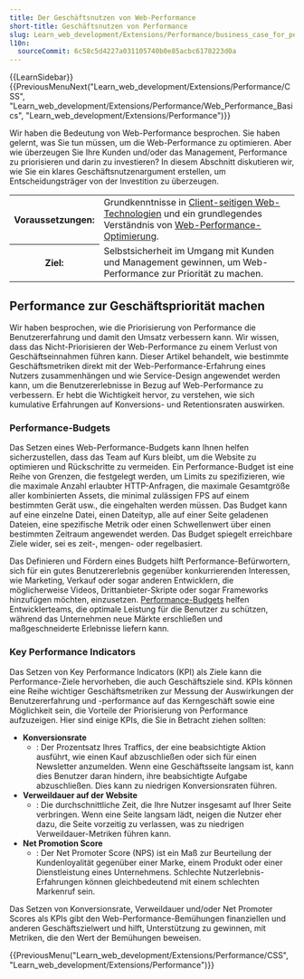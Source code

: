 ```yaml
---
title: Der Geschäftsnutzen von Web-Performance
short-title: Geschäftsnutzen von Performance
slug: Learn_web_development/Extensions/Performance/business_case_for_performance
l10n:
  sourceCommit: 6c58c5d4227a031105740b0e85acbc6178223d0a
---
```


{{LearnSidebar}}{{PreviousMenuNext("Learn_web_development/Extensions/Performance/CSS", "Learn_web_development/Extensions/Performance/Web_Performance_Basics", "Learn_web_development/Extensions/Performance")}}

Wir haben die Bedeutung von Web-Performance besprochen. Sie haben gelernt, was Sie tun müssen, um die Web-Performance zu optimieren. Aber wie überzeugen Sie Ihre Kunden und/oder das Management, Performance zu priorisieren und darin zu investieren? In diesem Abschnitt diskutieren wir, wie Sie ein klares Geschäftsnutzenargument erstellen, um Entscheidungsträger von der Investition zu überzeugen.

<table>
  <tbody>
    <tr>
      <th scope="row">Voraussetzungen:</th>
      <td>
        Grundkenntnisse in
        <a href="/de/docs/Learn_web_development/Getting_started/Your_first_website"
          >Client-seitigen Web-Technologien</a
        > und ein grundlegendes Verständnis von
        <a href="/de/docs/Web/Performance">Web-Performance-Optimierung</a>.
      </td>
    </tr>
    <tr>
      <th scope="row">Ziel:</th>
      <td>
        Selbstsicherheit im Umgang mit Kunden und Management gewinnen, um Web-Performance zur Priorität zu machen.
      </td>
    </tr>
  </tbody>
</table>

## Performance zur Geschäftspriorität machen

Wir haben besprochen, wie die Priorisierung von Performance die Benutzererfahrung und damit den Umsatz verbessern kann. Wir wissen, dass das Nicht-Priorisieren der Web-Performance zu einem Verlust von Geschäftseinnahmen führen kann. Dieser Artikel behandelt, wie bestimmte Geschäftsmetriken direkt mit der Web-Performance-Erfahrung eines Nutzers zusammenhängen und wie Service-Design angewendet werden kann, um die Benutzererlebnisse in Bezug auf Web-Performance zu verbessern. Er hebt die Wichtigkeit hervor, zu verstehen, wie sich kumulative Erfahrungen auf Konversions- und Retentionsraten auswirken.

### Performance-Budgets

Das Setzen eines Web-Performance-Budgets kann Ihnen helfen sicherzustellen, dass das Team auf Kurs bleibt, um die Website zu optimieren und Rückschritte zu vermeiden. Ein Performance-Budget ist eine Reihe von Grenzen, die festgelegt werden, um Limits zu spezifizieren, wie die maximale Anzahl erlaubter HTTP-Anfragen, die maximale Gesamtgröße aller kombinierten Assets, die minimal zulässigen FPS auf einem bestimmten Gerät usw., die eingehalten werden müssen. Das Budget kann auf eine einzelne Datei, einen Dateityp, alle auf einer Seite geladenen Dateien, eine spezifische Metrik oder einen Schwellenwert über einen bestimmten Zeitraum angewendet werden. Das Budget spiegelt erreichbare Ziele wider, sei es zeit-, mengen- oder regelbasiert.

Das Definieren und Fördern eines Budgets hilft Performance-Befürwortern, sich für ein gutes Benutzererlebnis gegenüber konkurrierenden Interessen, wie Marketing, Verkauf oder sogar anderen Entwicklern, die möglicherweise Videos, Drittanbieter-Skripte oder sogar Frameworks hinzufügen möchten, einzusetzen. [Performance-Budgets](/de/docs/Web/Performance/Guides/Performance_budgets) helfen Entwicklerteams, die optimale Leistung für die Benutzer zu schützen, während das Unternehmen neue Märkte erschließen und maßgeschneiderte Erlebnisse liefern kann.

### Key Performance Indicators

Das Setzen von Key Performance Indicators (KPI) als Ziele kann die Performance-Ziele hervorheben, die auch Geschäftsziele sind. KPIs können eine Reihe wichtiger Geschäftsmetriken zur Messung der Auswirkungen der Benutzererfahrung und -performance auf das Kerngeschäft sowie eine Möglichkeit sein, die Vorteile der Priorisierung von Performance aufzuzeigen. Hier sind einige KPIs, die Sie in Betracht ziehen sollten:

- **Konversionsrate**
  - : Der Prozentsatz Ihres Traffics, der eine beabsichtigte Aktion ausführt, wie einen Kauf abzuschließen oder sich für einen Newsletter anzumelden. Wenn eine Geschäftsseite langsam ist, kann dies Benutzer daran hindern, ihre beabsichtigte Aufgabe abzuschließen. Dies kann zu niedrigen Konversionsraten führen.
- **Verweildauer auf der Website**
  - : Die durchschnittliche Zeit, die Ihre Nutzer insgesamt auf Ihrer Seite verbringen. Wenn eine Seite langsam lädt, neigen die Nutzer eher dazu, die Seite vorzeitig zu verlassen, was zu niedrigen Verweildauer-Metriken führen kann.
- **Net Promotion Score**
  - : Der Net Promoter Score (NPS) ist ein Maß zur Beurteilung der Kundenloyalität gegenüber einer Marke, einem Produkt oder einer Dienstleistung eines Unternehmens. Schlechte Nutzerlebnis-Erfahrungen können gleichbedeutend mit einem schlechten Markenruf sein.

Das Setzen von Konversionsrate, Verweildauer und/oder Net Promoter Scores als KPIs gibt den Web-Performance-Bemühungen finanziellen und anderen Geschäftszielwert und hilft, Unterstützung zu gewinnen, mit Metriken, die den Wert der Bemühungen beweisen.

{{PreviousMenu("Learn_web_development/Extensions/Performance/CSS", "Learn_web_development/Extensions/Performance")}}

